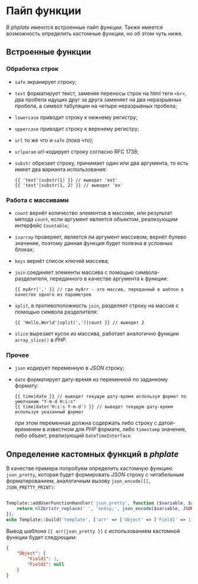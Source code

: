 # Пайп функции

В *phplate* имеются встроенные пайп функции. Также имеется возможность определить кастомные функции, но об этом чуть ниже.

## Встроенные функции

### Обработка строк

* `safe` экранирует строку;

* `text` форматирует текст, заменяя переносы строк на html теги `<br>`, два пробела идущих друг за друга заменяет на два неразрывных пробела, а символ табуляции на четыре неразрывных пробела;

* `lowercase` приводит строку к нижнему регистру;

* `uppercase` приводит строку к верхнему регистру;

* `url` то же что и `safe` _(пока что)_;

* `urlparam` url-кодирует строку согласно RFC 1738;

* `substr` обрезает строку, принимает один или два аргумента, то есть имеет два варианта использования:
    ```twig
    {{ 'text'|substr(1) }} // выведет 'ext'
    {{ 'text'|substr(1, 2) }} // выведет 'ex'
    ```

### Работа с массивами

* `count` вернёт количество элементов в массиве, или результат метода `count`, если аргумент является объектом, реализующим интерфейс `Countable`;

* `isarray` проверяет, является ли аргумент массивом; вернёт булево значение, поэтому данная функция будет полезна в условных блоках;

* `keys` вернёт список ключей массива;

* `join` соединяет элементы массива с помощью символа-разделителя, переданного в качестве аргумента к функции:
    ```twig
    {{ myArr|',' }} // где myArr - это массив, переданный в шаблон в качестве одного из параметров
    ```

* `split`, в противоположность `join`, разделяет строку на массив с помощью символа разделителя:
    ```twig
    {{ 'Hello,World'|split(',')|count }} // выведет 2
    ```

* `slice` вырезает кусок из массива, работает аналогично функции `array_slice()` в *PHP*.

### Прочее

* `json` кодирует переменную в *JSON* строку;

* `date` форматирует дату-время из переменной по заданному формату:

    ```twig
    {{ time|date }} // выведет текущую дату-время используя формат по умолчанию "Y-m-d H:i:s"
    {{ time|date('H:i:s Y-m-d') }} // выведет текущую дату-время используя указанный формат
    ```
    при этом переменная должна содержать либо строку с датой-временем в известном для *PHP* формате,
    либо `timestamp` значение,
    либо объект, реализующий `DateTimeInterface`.

## Определение кастомных функций в *phplate*

В качестве примера попробуем определить кастомную функцию `json_pretty`, которая будет формировать *JSON* строку с читабельным форматированием, аналогичным вызову `json_encode([], JSON_PRETTY_PRINT)`:

```php

Template::addUserFunctionHandler('json_pretty', function ($variable, $args = []) {
    return nl2br(str_replace(' ', '&nbsp;', json_encode($variable, JSON_PRETTY_PRINT)));
});
echo Template::build('template', ['arr' => ['Object' => ['Field1' => 1, 'Field2' => null]]]);

```
Вывод шаблона `{{ arr|json_pretty }}` с использованием кастомной функции будет следующим: 
```json
{
    "Object": {
        "Field1": 1,
        "Field2": null
    }
}
```
